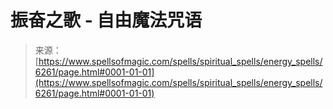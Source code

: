 <!--yml

类别：未分类

日期：2024年06月12日 18:40:49

-->

# 振奋之歌 - 自由魔法咒语

> 来源：[https://www.spellsofmagic.com/spells/spiritual_spells/energy_spells/6261/page.html#0001-01-01](https://www.spellsofmagic.com/spells/spiritual_spells/energy_spells/6261/page.html#0001-01-01)
